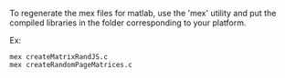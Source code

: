 To regenerate the mex files for matlab, use the 'mex' utility and put the compiled libraries
in the folder corresponding to your platform.

Ex:
    
    mex createMatrixRandJS.c
    mex createRandomPageMatrices.c
